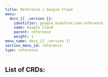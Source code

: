 ```yaml
---
title: Reference | Google Cloud
menu:
  docs_{{ .version }}:
    identifier: google.kubeform.com-reference
    name: Google Cloud
    parent: reference
    weight: 1
menu_name: docs_{{ .version }}
section_menu_id: reference
type: reference
---
```


## List of CRDs:
